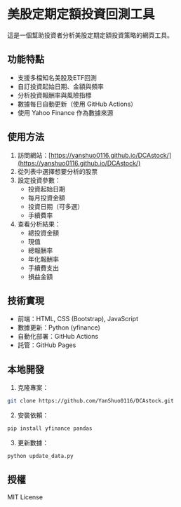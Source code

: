 # 美股定期定額投資回測工具

這是一個幫助投資者分析美股定期定額投資策略的網頁工具。

## 功能特點

- 支援多檔知名美股及ETF回測
- 自訂投資起始日期、金額與頻率
- 分析投資報酬率與風險指標
- 數據每日自動更新（使用 GitHub Actions）
- 使用 Yahoo Finance 作為數據來源

## 使用方法

1. 訪問網站：[https://yanshuo0116.github.io/DCAstock/](https://yanshuo0116.github.io/DCAstock/)
2. 從列表中選擇想要分析的股票
3. 設定投資參數：
   - 投資起始日期
   - 每月投資金額
   - 投資日期（可多選）
   - 手續費率
4. 查看分析結果：
   - 總投資金額
   - 現值
   - 總報酬率
   - 年化報酬率
   - 手續費支出
   - 損益金額

## 技術實現

- 前端：HTML, CSS (Bootstrap), JavaScript
- 數據更新：Python (yfinance)
- 自動化部署：GitHub Actions
- 託管：GitHub Pages

## 本地開發

1. 克隆專案：
```bash
git clone https://github.com/YanShuo0116/DCAstock.git
```

2. 安裝依賴：
```bash
pip install yfinance pandas
```

3. 更新數據：
```bash
python update_data.py
```

## 授權

MIT License 